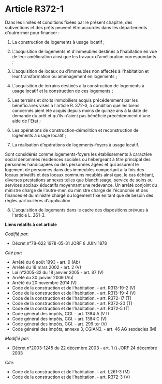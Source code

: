 # Article R372-1

Dans les limites et conditions fixées par le présent chapitre, des subventions et des prêts peuvent être accordés dans les
départements d'outre-mer pour financer :

1. La construction de logements à usage locatif ;

2. L'acquisition de logements et d'immeubles destinés à l'habitation en vue de leur amélioration ainsi que les travaux
d'amélioration correspondants ;

3. L'acquisition de locaux ou d'immeubles non affectés à l'habitation et leur transformation ou aménagement en logements ;

4. L'acquisition de terrains destinés à la construction de logements à usage locatif et la construction de ces logements ;

5. Les terrains et droits immobiliers acquis précédemment par les bénéficiaires visés à l'article R. 372-3, à condition que
les biens concernés aient été acquis depuis moins de quinze ans à la date de demande du prêt et qu'ils n'aient pas bénéficié
précédemment d'une aide de l'Etat ;

6. Les opérations de construction-démolition et reconstruction de logements à usage locatif ;

7. La réalisation d'opérations de logements-foyers à usage locatif.

Sont considérés comme logements-foyers les établissements à caractère social dénommés résidences sociales ou hébergeant à
titre principal des personnes handicapées ou des personnes âgées et qui assurent le logement de personnes dans des immeubles
comportant à la fois des locaux privatifs et des locaux communs meublés ainsi que, le cas échéant, diverses prestations
annexes telles que blanchissage, service de soins ou services sociaux éducatifs moyennant une redevance. Un arrêté conjoint
du ministre chargé de l'outre-mer, du ministre chargé de l'économie et des finances et du ministre chargé du logement fixe en
tant que de besoin des règles particulières d'application.

8. L'acquisition de logements dans le cadre des dispositions prévues à l'article L. 261-3.

**Liens relatifs à cet article**

_Codifié par_:

  - Décret n°78-622 1978-05-31 JORF 8 JUIN 1978

_Cité par_:

  - Arrêté du 6 août 1993 - art. 9 (Ab)
  - Arrêté du 18 mars 2002 - art. 2 (V)
  - Loi n°2005-32 du 18 janvier 2005 - art. 87 (V)
  - Arrêté du 30 janvier 2009 (Ab)
  - Arrêté du 20 novembre 2014 (V)
  - Code de la construction et de l'habitation. - art. R313-19-2 (V)
  - Code de la construction et de l'habitation. - art. R313-19-4 (V)
  - Code de la construction et de l'habitation. - art. R372-17 (T)
  - Code de la construction et de l'habitation. - art. R372-20 (T)
  - Code de la construction et de l'habitation. - art. R372-5 (T)
  - Code général des impôts, CGI. - art. 1384 A (VT)
  - Code général des impôts, CGI. - art. 1384 C (V)
  - Code général des impôts, CGI. - art. 296 ter (V)
  - Code général des impôts, annexe 3, CGIAN3. - art. 46 AG sexdecies (M)

_Modifié par_:

  - Décret n°2003-1245 du 22 décembre 2003 - art. 1 () JORF 24 décembre 2003

_Cite_:

  - Code de la construction et de l'habitation. - art. L261-3 (M)
  - Code de la construction et de l'habitation. - art. R372-3 (V)
